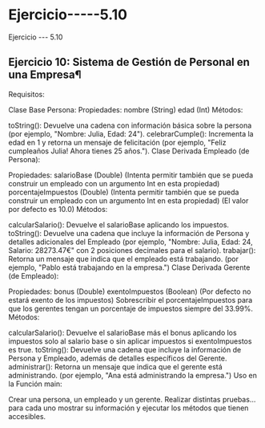 # Ejercicio-----5.10
Ejercicio --- 5.10


## Ejercicio 10: Sistema de Gestión de Personal en una Empresa¶
Requisitos:

Clase Base Persona:
Propiedades:
nombre (String)
edad (Int)
Métodos:

toString(): Devuelve una cadena con información básica sobre la persona (por ejemplo, "Nombre: Julia, Edad: 24").
celebrarCumple(): Incrementa la edad en 1 y retorna un mensaje de felicitación (por ejemplo, "Feliz cumpleaños Julia! Ahora tienes 25 años.").
Clase Derivada Empleado (de Persona):

Propiedades:
salarioBase (Double) (Intenta permitir también que se pueda construir un empleado con un argumento Int en esta propiedad)
porcentajeImpuestos (Double) (Intenta permitir también que se pueda construir un empleado con un argumento Int en esta propiedad) (El valor por defecto es 10.0)
Métodos:

calcularSalario(): Devuelve el salarioBase aplicando los impuestos.
toString(): Devuelve una cadena que incluye la información de Persona y detalles adicionales del Empleado (por ejemplo, "Nombre: Julia, Edad: 24, Salario: 28273.47€" con 2 posiciones decimales para el salario).
trabajar(): Retorna un mensaje que indica que el empleado está trabajando. (por ejemplo, "Pablo está trabajando en la empresa.")
Clase Derivada Gerente (de Empleado):

Propiedades:
bonus (Double)
exentoImpuestos (Boolean) (Por defecto no estará exento de los impuestos)
Sobrescribir el porcentajeImpuestos para que los gerentes tengan un porcentaje de impuestos siempre del 33.99%.
Métodos:

calcularSalario(): Devuelve el salarioBase más el bonus aplicando los impuestos solo al salario base o sin aplicar impuestos si exentoImpuestos es true.
toString(): Devuelve una cadena que incluye la información de Persona y Empleado, además de detalles específicos del Gerente.
administrar(): Retorna un mensaje que indica que el gerente está administrando. (por ejemplo, "Ana está administrando la empresa.")
Uso en la Función main:

Crear una persona, un empleado y un gerente. Realizar distintas pruebas... para cada uno mostrar su información y ejecutar los métodos que tienen accesibles.
